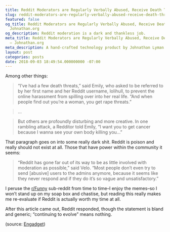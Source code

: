 ```yaml
---
title: Reddit Moderators are Regularly Verbally Abused, Receive Death Threats
slug: reddit-moderators-are-regularly-verbally-abused-receive-death-threats
featured: false
og_title: Reddit Moderators are Regularly Verbally Abused, Receive Death Threats –
  Johnathan.org
og_description: Reddit moderation is a dark and thankless job.
meta_title: Reddit Moderators are Regularly Verbally Abused, Receive Death Threats
  – Johnathan.org
meta_description: A hand-crafted technology product by Johnathan Lyman
layout: post
categories: posts
date: 2018-09-03 18:49:54.000000000 -07:00
---
```


Among other things:

> “I’ve had a few death threats,” said Emily, who asked to be referred to by her first name and her Reddit username, lolihull, to prevent the online harassment from spilling over into her real life. “And when people find out you’re a woman, you get rape threats.”

> …

> But others are profoundly disturbing and more creative. In one rambling attack, a Redditor told Emily, “I want you to get cancer because I wanna see your own body killing you…”

That paragraph goes on into some really dark shit. Reddit is poison and really should not exist at all. Those that have power within the community it seems:

> “Reddit has gone far out of its way to be as little involved with moderation as possible,” said Velo. “Most people don’t even try to send [abusive] users to the admins anymore, because it seems like they never respond and if they do it’s so vague and unsatisfactory.”

I peruse the [r/Funny](https://reddit.com/r/funny) sub-reddit from time to time–I enjoy the memes–so I won’t stand up on my soap box and chastise, but reading this really makes me re-evaluate if Reddit is actually worth my time at all.

After this article came out, Reddit responded, though the statement is bland and generic; “continuing to evolve” means nothing.

(source: [Engadget](https://www.engadget.com/2018/08/31/reddit-moderators-speak-out/))

